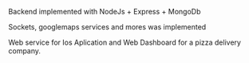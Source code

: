 Backend implemented with NodeJs + Express + MongoDb

Sockets, googlemaps services and mores was implemented

Web service for Ios Aplication and Web Dashboard for a pizza delivery company.
